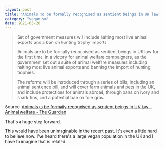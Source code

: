 ```yaml
---
layout: post
title: "Animals to be formally recognised as sentient beings in UK law"
category: "veganism"
date: 2021-05-20
---
```


> Set of government measures will include halting most live animal exports and a ban on hunting trophy imports
>
> Animals are to be formally recognised as sentient beings in UK law for the first time, in a victory for animal welfare campaigners, as the government set out a suite of animal welfare measures including halting most live animal exports and banning the import of hunting trophies.
>
> The reforms will be introduced through a series of bills, including an animal sentience bill, and will cover farm animals and pets in the UK, and include protections for animals abroad, through bans on ivory and shark fins, and a potential ban on foie gras.

Source: [Animals to be formally recognised as sentient beings in UK law - Animal welfare - The Guardian](https://www.theguardian.com/world/2021/may/12/animals-to-be-formally-recognised-as-sentient-beings-in-uk-law)

That's a huge step forward.

This would have been unimaginable in the recent past. It's even a little hard to believe now. I've heard there's a large vegan population in the UK and I have to imagine that is related.
